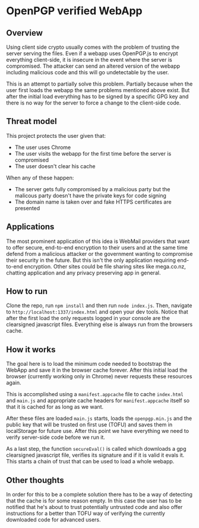 OpenPGP verified WebApp
========================

## Overview
Using client side crypto usually comes with the problem of trusting the server serving the files. Even if a webapp uses OpenPGP.js to encrypt everything client-side, it is insecure in the event where the server is compromised. The attacker can send an altered version of the webapp including malicious code and this will go undetectable by the user.

This is an attempt to partially solve this problem. Partially because when the user first loads the webapp the same problems mentioned above exist. But after the initial load everything has to be signed by a specific GPG key and there is no way for the server to force a change to the client-side code.

## Threat model
This project protects the user given that:

* The user uses Chrome
* The user visits the webapp for the first time before the server is compromised
* The user doesn't clear his cache

When any of these happen:

* The server gets fully compromised by a malicious party but the malicous party doesn't have the private keys for code signing
* The domain name is taken over and fake HTTPS certificates are presented

## Applications
The most prominent application of this idea is WebMail providers that want to offer secure, end-to-end encryption to their users and at the same time defend from a malicious attacker or the government wanting to compromise their security in the future. But this isn't the only application requiring end-to-end encryption. Other sites could be file sharing sites like mega.co.nz, chatting application and any privacy preserving app in general.

## How to run
Clone the repo, run `npm install` and then run `node index.js`. Then, navigate to `http://localhost:1337/index.html` and open your dev tools. Notice that after the first load the only requests logged in your console are the clearsigned javascript files. Everything else is always run from the browsers cache.

## How it works
The goal here is to load the minimum code needed to bootstrap the WebApp and save it in the browser cache forever. After this initial load the browser (currently working only in Chrome) never requests these resources again.

This is accomplished using a `manifest.appcache` file to cache `index.html` and `main.js` and appropriate cache headers for `manifest.appcache` itself so that it is cached for as long as we want.

After these files are loaded `main.js` starts, loads the `openpgp.min.js` and the public key that will be trusted on first use (TOFU) and saves them in localStorage for future use. After this point we have everything we need to verify server-side code before we run it.

As a last step, the function `secureEval()` is called which downloads a gpg clearsigned javascript file, verifies its signature and if it is valid it evals it. This starts a chain of trust that can be used to load a whole webapp.

## Other thoughts
In order for this to be a complete solution there has to be a way of detecting that the cache is for some reason empty. In this case the user has to be notified that he's about to trust potentially untrusted code and also offer instructions for a better than TOFU way of verifying the currently downloaded code for advanced users.
